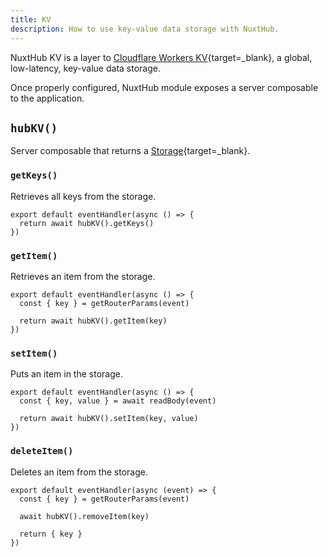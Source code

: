 ```yaml
---
title: KV
description: How to use key-value data storage with NuxtHub.
---
```


NuxtHub KV is a layer to [Cloudflare Workers KV](https://developers.cloudflare.com/kv){target=_blank}, a global, low-latency, key-value data storage.

<!-- TODO: config, binding ? -->

Once properly configured, NuxtHub module exposes a server composable to the application.

## `hubKV()`

Server composable that returns a [Storage](https://unstorage.unjs.io/getting-started/usage#interface){target=_blank}.

### `getKeys()`

Retrieves all keys from the storage.

```ts[/api/kv/index.get.ts]
export default eventHandler(async () => {
  return await hubKV().getKeys()
})
```

### `getItem()`

Retrieves an item from the storage.

```ts[/api/kv/[key\\].get.ts]
export default eventHandler(async () => {
  const { key } = getRouterParams(event)

  return await hubKV().getItem(key)
})
```

### `setItem()`

Puts an item in the storage.

```ts[/api/kv/index.put.ts]
export default eventHandler(async () => {
  const { key, value } = await readBody(event)

  return await hubKV().setItem(key, value)
})
```

### `deleteItem()`

Deletes an item from the storage.

```ts[/api/kv/[key\\].delete.ts]
export default eventHandler(async (event) => {
  const { key } = getRouterParams(event)

  await hubKV().removeItem(key)

  return { key }
})
```
